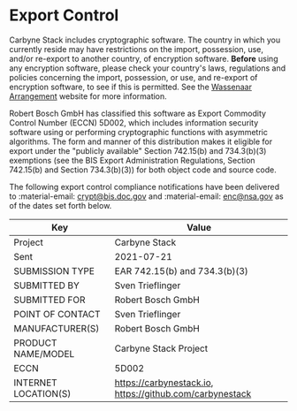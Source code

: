 # Export Control

Carbyne Stack includes cryptographic software. The country in which you
currently reside may have restrictions on the import, possession, use, and/or
re-export to another country, of encryption software. **Before** using any
encryption software, please check your country's laws, regulations and policies
concerning the import, possession, or use, and re-export of encryption software,
to see if this is permitted. See the
[Wassenaar Arrangement](http://www.wassenaar.org) website for more information.

Robert Bosch GmbH has classified this software as Export Commodity Control
Number (ECCN) 5D002, which includes information security software using or
performing cryptographic functions with asymmetric algorithms. The form and
manner of this distribution makes it eligible for export under the "publicly
available" Section 742.15(b) and 734.3(b)(3) exemptions (see the BIS Export
Administration Regulations, Section 742.15(b) and Section 734.3(b)(3)) for both
object code and source code.

The following export control compliance notifications have been delivered to
:material-email: [crypt@bis.doc.gov](mailto:crypt@bis.doc.gov)
and :material-email: [enc@nsa.gov](mailto:enc@nsa.gov) as of the
dates set forth below.

| Key                  | Value                                                        |
| -------------------- | ------------------------------------------------------------ |
| Project              | Carbyne Stack                                                |
| Sent                 | 2021-07-21                                                   |
| SUBMISSION TYPE      | EAR 742.15(b) and 734.3(b)(3)                                |
| SUBMITTED BY         | Sven Trieflinger                                             |
| SUBMITTED FOR        | Robert Bosch GmbH                                            |
| POINT OF CONTACT     | Sven Trieflinger                                             |
| MANUFACTURER(S)      | Robert Bosch GmbH                                            |
| PRODUCT NAME/MODEL   | Carbyne Stack Project                                        |
| ECCN                 | 5D002                                                        |
| INTERNET LOCATION(S) | <https://carbynestack.io>, <https://github.com/carbynestack> |

